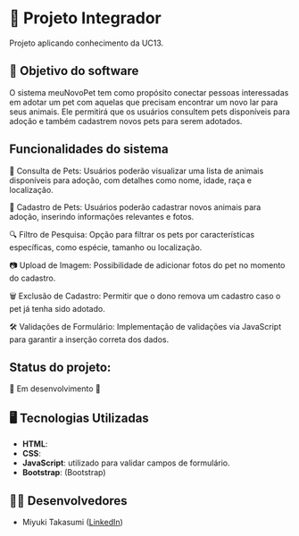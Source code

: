 # 🚀 Projeto Integrador
Projeto aplicando conhecimento da UC13.

## 📝 Objetivo do software 
O sistema meuNovoPet tem como propósito conectar pessoas interessadas em adotar um pet com aquelas que precisam encontrar um novo lar para seus animais. Ele permitirá que os usuários consultem pets disponíveis para adoção e também cadastrem novos pets para serem adotados.

## Funcionalidades do sistema

📌 Consulta de Pets: Usuários poderão visualizar uma lista de animais disponíveis para adoção, com detalhes como nome, idade, raça e localização.

📝 Cadastro de Pets: Usuários poderão cadastrar novos animais para adoção, inserindo informações relevantes e fotos.

🔍 Filtro de Pesquisa: Opção para filtrar os pets por características específicas, como espécie, tamanho ou localização.

📷 Upload de Imagem: Possibilidade de adicionar fotos do pet no momento do cadastro.

🗑️ Exclusão de Cadastro: Permitir que o dono remova um cadastro caso o pet já tenha sido adotado.

🛠️ Validações de Formulário: Implementação de validações via JavaScript para garantir a inserção correta dos dados.


##  Status do projeto:
🚧 Em desenvolvimento 🚧

## 🖥️ Tecnologias Utilizadas
- **HTML**:
- **CSS**:
- **JavaScript**: utilizado para validar campos de formulário.
- **Bootstrap**: (Bootstrap)
  
## 🧑‍💻 Desenvolvedores
- Miyuki Takasumi ([LinkedIn](https://www.linkedin.com/in/miyuki-takasumi-a5270b356/))

